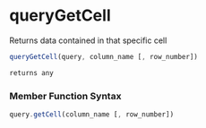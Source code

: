 # queryGetCell

Returns data contained in that specific cell

```javascript
queryGetCell(query, column_name [, row_number])
```

```javascript
returns any
```
### Member Function Syntax

```javascript
query.getCell(column_name [, row_number])
```
